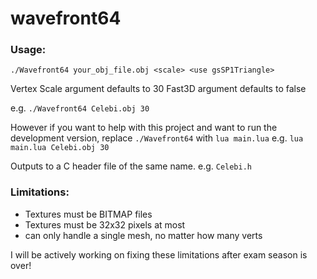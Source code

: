 # wavefront64

### Usage:
`./Wavefront64 your_obj_file.obj <scale> <use gsSP1Triangle>`

Vertex Scale argument defaults to 30
Fast3D argument defaults to false

e.g. `./Wavefront64 Celebi.obj 30`

However if you want to help with this project and want to run
the development version, replace `./Wavefront64` with `lua main.lua` 
e.g. `lua main.lua Celebi.obj 30`

Outputs to a C header file of the same name.
e.g. `Celebi.h`	


### Limitations:
* Textures must be BITMAP files
* Textures must be 32x32 pixels at most
* can only handle a single mesh, no matter how many verts

I will be actively working on fixing these limitations after exam season is over!
